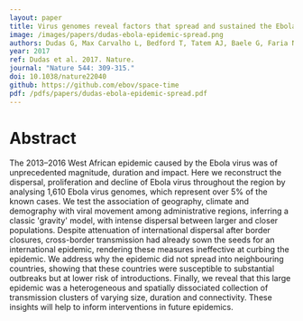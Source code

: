 ```yaml
---
layout: paper
title: Virus genomes reveal factors that spread and sustained the Ebola epidemic
image: /images/papers/dudas-ebola-epidemic-spread.png
authors: Dudas G, Max Carvalho L, Bedford T, Tatem AJ, Baele G, Faria N, Park DJ, Ladner J, Arias A, Asogun D, Bielejec F, Caddy S, Cotten M, Dambrozio J, Dellicour S, Di Caro A, Diclaro JW II, Duraffour S, Elmore M, Fakoli L, Gilbert M, Sahr M Gevao, Gire S, Gladden-Young A, Gnirke A, Goba A, Grant DS, Haagmans B, Hiscox JA, Jah U, Kargbo B, Kugelman J, Liu D, Lu J, Malboeuf CM, Mate S, Matthews DA, Matranga CB, Meredith L, Qu J, Quick J, Pas SD, Phan MVT, Poliakis G, Reusken C, Sanchez-Lockhart M, Schaffner SF, Schieffelin JS, Sealfon RS, Simon-Loriere E, Smits SL, Stoecker K, Thorne L, Tobin EA, Vandi MA, Watson SJ, West K, Whitmer S, Wiley MR, Winnicki SM, Wohl S, Roman Wölfel, Yozwiak NL, Andersen KG, Blyden S, Bolay F, Carroll M, Diallo B, Formenty P, Fraser C, Gao GF, Garry RF, Goodfellow I, Günther S, Happi C, Holmes EC, Kargbo B, Kellam P, Koopmans MPG, Loman NJ, Magassouba N, Naidoo D, Nichol ST, Nyenswah T, Palacios G, Pybus OG, Sabeti P, Sall A, Ströeher U, Wury I, Suchard MA, Lemey P, Rambaut A
year: 2017
ref: Dudas et al. 2017. Nature.
journal: "Nature 544: 309-315."
doi: 10.1038/nature22040
github: https://github.com/ebov/space-time
pdf: /pdfs/papers/dudas-ebola-epidemic-spread.pdf
---
```


# Abstract

The 2013–2016 West African epidemic caused by the Ebola virus was of unprecedented magnitude, duration and impact. Here we reconstruct the dispersal, proliferation and decline of Ebola virus throughout the region by analysing 1,610 Ebola virus genomes, which represent over 5% of the known cases. We test the association of geography, climate and demography with viral movement among administrative regions, inferring a classic 'gravity' model, with intense dispersal between larger and closer populations. Despite attenuation of international dispersal after border closures, cross-border transmission had already sown the seeds for an international epidemic, rendering these measures ineffective at curbing the epidemic. We address why the epidemic did not spread into neighbouring countries, showing that these countries were susceptible to substantial outbreaks but at lower risk of introductions. Finally, we reveal that this large epidemic was a heterogeneous and spatially dissociated collection of transmission clusters of varying size, duration and connectivity. These insights will help to inform interventions in future epidemics.
